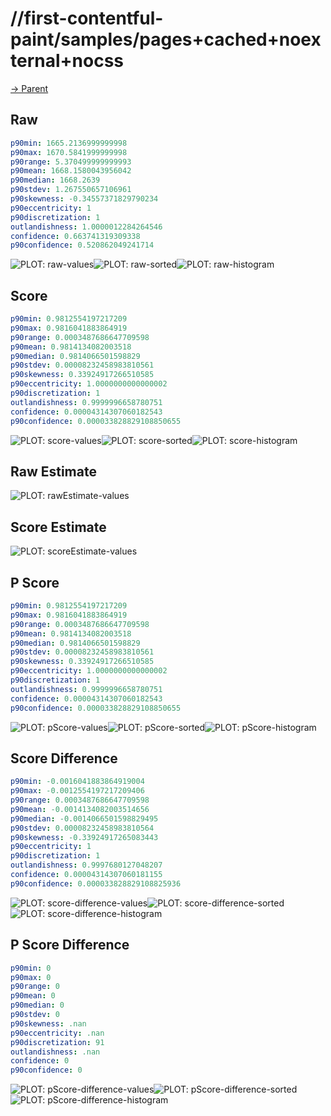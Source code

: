 
# //first-contentful-paint/samples/pages+cached+noexternal+nocss

[→ Parent](../..)


## Raw


```yaml
p90min: 1665.2136999999998
p90max: 1670.5841999999998
p90range: 5.370499999999993
p90mean: 1668.1580043956042
p90median: 1668.2639
p90stdev: 1.267550657106961
p90skewness: -0.34557371829790234
p90eccentricity: 1
p90discretization: 1
outlandishness: 1.0000012284264546
confidence: 0.663741319309338
p90confidence: 0.520862049241714

```

![PLOT: raw-values](./raw/values.svg)![PLOT: raw-sorted](./raw/sorted.svg)![PLOT: raw-histogram](./raw/histogram.svg)
## Score


```yaml
p90min: 0.9812554197217209
p90max: 0.9816041883864919
p90range: 0.0003487686647709598
p90mean: 0.9814134082003518
p90median: 0.9814066501598829
p90stdev: 0.00008232458983810561
p90skewness: 0.33924917266510585
p90eccentricity: 1.0000000000000002
p90discretization: 1
outlandishness: 0.9999996658780751
confidence: 0.00004314307060182543
p90confidence: 0.000033828829108850655

```

![PLOT: score-values](./score/values.svg)![PLOT: score-sorted](./score/sorted.svg)![PLOT: score-histogram](./score/histogram.svg)
## Raw Estimate

![PLOT: rawEstimate-values](./rawEstimate/values.svg)
## Score Estimate

![PLOT: scoreEstimate-values](./scoreEstimate/values.svg)
## P Score


```yaml
p90min: 0.9812554197217209
p90max: 0.9816041883864919
p90range: 0.0003487686647709598
p90mean: 0.9814134082003518
p90median: 0.9814066501598829
p90stdev: 0.00008232458983810561
p90skewness: 0.33924917266510585
p90eccentricity: 1.0000000000000002
p90discretization: 1
outlandishness: 0.9999996658780751
confidence: 0.00004314307060182543
p90confidence: 0.000033828829108850655

```

![PLOT: pScore-values](./pScore/values.svg)![PLOT: pScore-sorted](./pScore/sorted.svg)![PLOT: pScore-histogram](./pScore/histogram.svg)
## Score Difference


```yaml
p90min: -0.0016041883864919004
p90max: -0.0012554197217209406
p90range: 0.0003487686647709598
p90mean: -0.0014134082003514656
p90median: -0.0014066501598829495
p90stdev: 0.00008232458983810564
p90skewness: -0.33924917265083443
p90eccentricity: 1
p90discretization: 1
outlandishness: 0.9997680127048207
confidence: 0.00004314307060181155
p90confidence: 0.000033828829108825936

```

![PLOT: score-difference-values](./score-difference/values.svg)![PLOT: score-difference-sorted](./score-difference/sorted.svg)![PLOT: score-difference-histogram](./score-difference/histogram.svg)
## P Score Difference


```yaml
p90min: 0
p90max: 0
p90range: 0
p90mean: 0
p90median: 0
p90stdev: 0
p90skewness: .nan
p90eccentricity: .nan
p90discretization: 91
outlandishness: .nan
confidence: 0
p90confidence: 0

```

![PLOT: pScore-difference-values](./pScore-difference/values.svg)![PLOT: pScore-difference-sorted](./pScore-difference/sorted.svg)![PLOT: pScore-difference-histogram](./pScore-difference/histogram.svg)